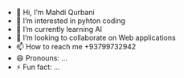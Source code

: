 - 👋 Hi, I’m Mahdi Qurbani
- 👀 I’m interested in pyhton coding
- 🌱 I’m currently learning AI
- 💞️ I’m looking to collaborate on Web applications 
- 📫 How to reach me +93799732942
- 😄 Pronouns: ...
- ⚡ Fun fact: ...

<!---
MahdiDevelop/MahdiDevelop is a ✨ special ✨ repository because its `README.md` (this file) appears on your GitHub profile.
You can click the Preview link to take a look at your changes.
--->

